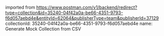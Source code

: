 imported from https://www.postman.com/v1/backend/redirect?type=collection&id=35240-04f42a0a-be66-4351-9793-f6d057aebd4e&entityId=62064&publisherType=team&publisherId=37129
collectionId: 35240-04f42a0a-be66-4351-9793-f6d057aebd4e
name: Generate Mock Collection from CSV